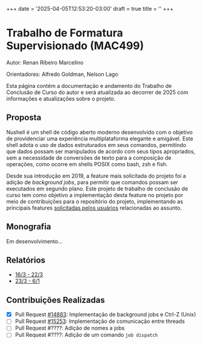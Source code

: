 +++
date = '2025-04-05T12:53:20-03:00'
draft = true
title = ''
+++

# Trabalho de Formatura Supervisionado (MAC499)

Autor: Renan Ribeiro Marcelino

Orientadores: Alfredo Goldman, Nelson Lago

Esta página contém a documentação e andamento do Trabalho de Conclusão de Curso do autor e
será atualizada ao decorrer de 2025 com informações e atualizações sobre o projeto.

## Proposta

Nushell é um shell de código aberto moderno desenvolvido com o objetivo de providenciar uma 
experiência multiplataforma elegante e amigável.
Este shell adota o uso de dados estruturados em seus comandos, 
permitindo que dados possam ser manipulados de acordo com seus tipos apropriados, 
sem a necessidade de conversões de texto para a composição de operações, 
como ocorre em shells POSIX como bash, zsh e fish.

Desde sua introdução em 2019, a feature mais solicitada do projeto foi a adição de _background
jobs_, para permitir que comandos possam ser executados em segundo plano.
Este projeto de trabalho de conclusão de curso tem como objetivo a implementação desta feature
no projeto por meio de contribuições para o repositório do projeto, implementando
as principais features [solicitadas pelos usuários](https://github.com/nushell/nushell/issues/247)
relacionadas ao assunto.

## Monografia

Em desenvolvimento...

## Relatórios

- [16/3 - 22/3](./reports/march_22)
- [23/3 - 6/1](./reports/april_6)

## Contribuições Realizadas

- [X] Pull Request [#14883](https://github.com/nushell/nushell/pull/14883): 
Implementação de background jobs e Ctrl-Z (Unix)
- [ ] Pull Request [#15253](https://github.com/nushell/nushell/pull/15253): Implementação de comunicação
entre threads 
- [ ] Pull Request #????: Adição de nomes a jobs
- [ ] Pull Request #????: Adição de um comando `job dispatch`

